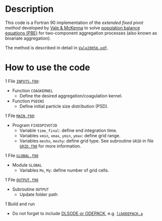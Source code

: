# Description

This code is a Fortran 90 implementation of the *extended fixed pivot method* developed by [Vale & McKenna](https://doi.org/10.1021/ie050179s) to solve [population balance equations (PBE)](https://en.wikipedia.org/wiki/Population_balance_equation) for two-component aggregation processes (also known as bivariate aggregation).

The method is described in detail in [`Vale2005b.pdf`](/Vale2005b.pdf).

# How to use the code

1 File [`INPUTS.f90`](/code/INPUTS.f90):
- Function `COAGKERNEL`
  - Define the desired aggregation/coagulation kernel.
- Function `PSDINI`
  - Define initial particle size distribution (PSD).

1 File [`MAIN.f90`](/code/MAIN.f90):
- Program `FIXEDPIVOT2D`
  - Variable `time_final`: define end integration time.
  - Variables `xmin`, `xmax`, `ymin`, `ymax`: define grid range.
  - Variables `meshx`, `meshy`: define grid type. See subroutine `GRID` in file [`GRID.f90`](/code/GRID.f90) for more information.

1 File [`GLOBAL.f90`](/code/GLOBAL.f90)
- Module `GLOBAL` 
  - Variables `Mx`, `My`: define number of grid cells.

1 File [`OUTPUT.f90`](/code/OUTPUT.f90)
- Subroutine `OUTPUT`
  - Update folder path

1 Build and run
- Do not forget to include [DLSODE or ODEPACK](https://computing.llnl.gov/casc/odepack/), 
e.g. [`libODEPACK.a`](/code/libODEPACK.a) 
